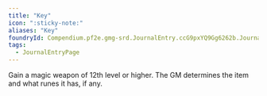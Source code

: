 ```yaml
---
title: "Key"
icon: ":sticky-note:"
aliases: "Key"
foundryId: Compendium.pf2e.gmg-srd.JournalEntry.ccG9pxYQ9Gg6262b.JournalEntryPage.spgrxQ4W8mN0h0GU
tags:
  - JournalEntryPage
---
```

Gain a magic weapon of 12th level or higher. The GM determines the item and what runes it has, if any.